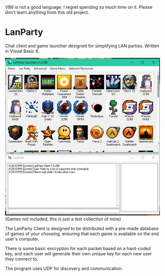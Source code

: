 VB6 is not a good language. I regret spending so much time on it. Please don't learn anything from this old project.

# LanParty
Chat client and game launcher designed for simplifying LAN parties. Written in Visual Basic 6.

![Screenshot](/Screens/1.JPG)
(Games not included, this is just a test collection of mine)

The LanParty Client is designed to be distributed with a pre-made database of games of your choosing, ensuring that each game is available on the end user's computer.

There is some basic encryption for each packet based on a hard-coded key, and each user will generate their own unique key for each new user they connect to.

The program uses UDP for discovery and communication.
